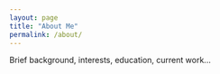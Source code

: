 ```yaml
---
layout: page
title: "About Me"
permalink: /about/
---
```


Brief background, interests, education, current work...
